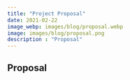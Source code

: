 ```yaml
---
title: "Project Proposal"
date: 2021-02-22
image_webp: images/blog/proposal.webp
image: images/blog/proposal.png
description : "Proposal"
---
```


## Proposal